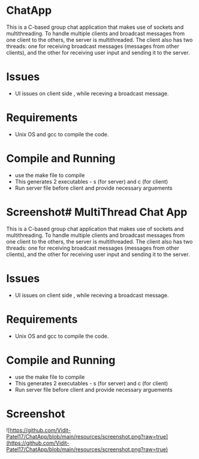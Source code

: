 # ChatApp

This is a C-based group chat application that makes use of sockets and multithreading. To handle multiple clients and broadcast messages from one client to the others, the server is multithreaded. The client also has two threads: one for receiving broadcast messages (messages from other clients), and the other for receiving user input and sending it to the server.

# Issues

- UI issues on client side , while receving a broadcast message.

# Requirements

- Unix OS and gcc to compile the code.

# Compile and Running

- use the make file to compile
- This generates 2 executables - s (for server) and c (for client)
- Run server file before client and provide necessary arguements

# Screenshot# MultiThread Chat App

This is a C-based group chat application that makes use of sockets and multithreading. To handle multiple clients and broadcast messages from one client to the others, the server is multithreaded. The client also has two threads: one for receiving broadcast messages (messages from other clients), and the other for receiving user input and sending it to the server.

# Issues

- UI issues on client side , while receving a broadcast message.

# Requirements

- Unix OS and gcc to compile the code.

# Compile and Running

- use the make file to compile
- This generates 2 executables - s (for server) and c (for client)
- Run server file before client and provide necessary arguements

# Screenshot

![https://github.com/Vidit-Patel17/ChatApp/blob/main/resources/screenshot.png?raw=true](https://github.com/Vidit-Patel17/ChatApp/blob/main/resources/screenshot.png?raw=true)
